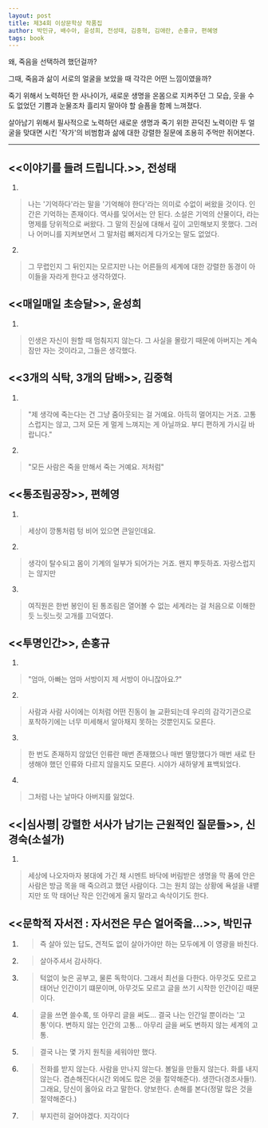 ```yaml
---
layout: post
title: 제34회 이상문학상 작품집
author: 박민규, 배수아, 윤성희, 전성태, 김중혁, 김애란, 손홍규, 편혜영
tags: book
---
```


왜, 죽음을 선택하려 했던걸까?

그때, 죽음과 삶이 서로의 얼굴을 보았을 때 각각은 어떤 느낌이였을까?

죽기 위해서 노력하던 한 사나이가, 새로운 생명을 온몸으로 지켜주던 그 모습, 웃을 수도 없었던 기쁨과 눈물조차 흘리지 말아야 할 슬픔을 함께 느껴졌다.

살아남기 위해서 필사적으로 노력하던 새로운 생명과 죽기 위한 끈덕진 노력이란 두 얼굴을 맞대면 시킨 '작가'의 비범함과 삶에 대한 강렬한 질문에 조용히 주먹만 쥐어본다.

- - -

## <<이야기를 들려 드립니다.>>, 전성태

1. 
> 나는 '기억하다'라는 말을 '기억해야 한다'라는 의미로 수없이 써왔을 것이다. 인간은 기억하는 존재이다. 역사를 잊어서는 안 된다. 소설은 기억의 산물이다, 라는 명제를 당위적으로 써왔다. 그 말의 진실에 대해서 깊이 고민해보지 못했다. 그러나 어머니를 지켜보면서 그 말처럼 뼈저리게 다가오는 말도 없었다.

2. 
> 그 무렵인지 그 뒤인지는 모르지만 나는 어른들의 세계에 대한 강렬한 동경이 아이들을 자라게 한다고 생각하였다.

## <<매일매일 초승달>>, 윤성희

1. 
> 인생은 자신이 원할 때 멈춰지지 않는다. 그 사실을 몰랐기 때문에 아버지는 계속 잠만 자는 것이라고, 그들은 생각했다.

## <<3개의 식탁, 3개의 담배>>, 김중혁

1. 
> "제 생각에 죽는다는 건 그냥 줌아웃되는 걸 거예요. 아득히 멀어지는 거죠. 고통스럽지는 않고, 그저 모든 게 멀게 느껴지는 게 아닐까요. 부디 편하게 가시길 바랍니다." 

2. 
> "모든 사람은 죽을 만해서 죽는 거예요. 저처럼"

## <<통조림공장>>, 편헤영

1. 
> 세상이 깡통처럼 텅 비어 있으면 큰일인데요.

2. 
> 생각이 탈수되고 몸이 기계의 일부가 되어가는 거죠. 왠지 뿌듯하죠. 자랑스럽지는 않지만 

3. 
> 여직원은 한번 봉인이 된 통조림은 열어볼 수 없는 세계라는 걸 처음으로 이해한 듯 느릿느릿 고개를 끄덕였다.

## <<투명인간>>, 손홍규

1. 
> "엄마, 아빠는 엄마 서방이지 제 서방이 아니잖아요.?"

2. 
> 사람과 사람 사이에는 이처럼 어떤 진동이 늘 교환되는데 우리의 감각기관으로 포착하기에는 너무 미세해서 알아채지 못하는 것뿐인지도 모른다.

3. 
> 한 번도 존재하지 않았던 인류란 매번 존재했으나 매번 멸망했다가 매번 새로 탄생해야 했던 인류와 다르지 않을지도 모른다. 시야가 새하얗게 표백되었다.

4. 
> 그처럼 나는 날마다 아버지를 잃었다.


## <<|심사평| 강렬한 서사가 남기는 근원적인 질문들>>, 신경숙(소설가)
1. 
> 세상에 나오자마자 붕대에 가긴 채 시멘트 바닥에 버림받은 생명을 막 품에 안은 사람은 방금 목을 매 죽으려고 했던 사람이다. 그는 원치 않는 상황에 욕설을 내뱉지만 또 막 태어난 작은 인간에게 울지 말라고 속삭이기도 한다.


## <<문학적 자서전 : 자서전은 무슨 얼어죽을...>>, 박민규

1. > 즉 살아 있는
답도, 견적도 없이 살아가야만 하는 모두에게
이 영광을 바친다.

2. > 살아주셔서 감사하다.

3. > 턱없이 늦은 공부고, 물론 독학이다. 그래서 최선을 다한다. 아무것도 모르고 태어난 인간이기 떄문이며, 아무것도 모르고 글을 쓰기 시작한 인간이긷 때문이다.

4. > 글을 쓰면 쓸수록, 또 아무리 글을 써도... 결국 나는 인간일 뿐이라는 '고통'이다. 변하지 않는 인간의 고통... 아무리 글을 써도 변하지 않는 세계의 고통.

5. > 결국 나는 몇 가지 원칙을 세워야만 했다.

6. > 전화를 받지 않는다.
사람을 만나지 않는다.
볼일을 만들지 않는다.
화를 내지 않는다.
겸손해진다(시간 외에도 많은 것을 절약해준다).
생깐다(경조사들!).
그래요, 당신이 옳아요 라고 말한다.
양보한다.
손해를 본다(정말 많은 것을 절약해준다.)

7. > 부지런히 걸어야겠다.
지각이다